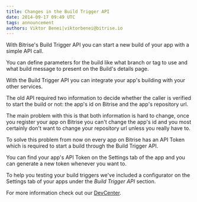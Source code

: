 ```yaml
---
title: Changes in the Build Trigger API
date: 2014-09-17 09:49 UTC
tags: announcement
authors: Viktor Benei|viktorbenei@bitrise.io
---
```


With Bitrise's Build Trigger API you can start a new build of your app
with a simple API call.

You can define parameters for the build like what branch or tag to use
and what build message to present on the Build's details page.

With the Build Trigger API you can integrate your app's building
with your other services.

The old API required two information to decide whether the caller is
verified to start the build or not: the app's id on Bitrise
and the app's repository url.

The main problem with this is that both information is hard to change,
once you register your app on Bitrise you can't change the app's id
and you most certainly don't want to change your repository url unless you
really have to.

To solve this problem from now on every app on Bitrise has an API Token
which is required to start a build through the Build Trigger API.

You can find your app's API Token on the Settings tab of the app
and you can generate a new token whenever you want to.

To help you testing your build triggers we've included a configurator
on the Settings tab of your apps under the *Build Trigger API* section.

For more information check out
our [DevCenter](http://devcenter.bitrise.io/api/build-trigger).
